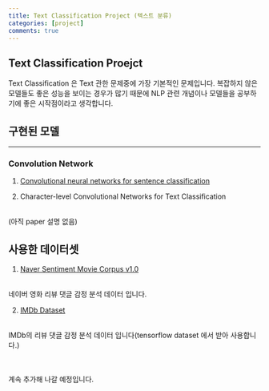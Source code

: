 ```yaml
---
title: Text Classification Project (텍스트 분류)
categories: [project]
comments: true
---
```


## Text Classification Proejct
Text Classification 은 Text 관한 문제중에 가장 기본적인 문제입니다. 복잡하지 않은 모델들도 좋은 성능을 보이는 경우가 많기 때문에 NLP 관련 개념이나 모델들을 공부하기에 좋은 시작점이라고 생각합니다.


## 구현된 모델
---
### Convolution Network

1. [Convolutional neural networks for sentence classification](https://paper-cat.github.io/2020-08/paper1)

2. Character-level Convolutional Networks for Text
Classification
<br/>
(아직 paper 설명 없음)


## 사용한 데이터셋
1. [Naver Sentiment Movie Corpus v1.0](https://github.com/e9t/nsmc)
<br/>
네이버 영화 리뷰 댓글 감정 분석 데이터 입니다.

2. [IMDb Dataset](https://www.imdb.com/interfaces/)
<br/>
IMDb의 리뷰 댓글 감정 분석 데이터 입니다(tensorflow dataset 에서 받아 사용합니다.)


<br/><br/>
계속 추가해 나갈 예정입니다.
